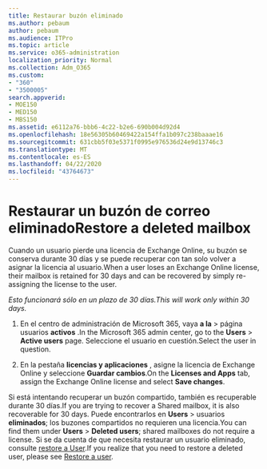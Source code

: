 ```yaml
---
title: Restaurar buzón eliminado
ms.author: pebaum
author: pebaum
ms.audience: ITPro
ms.topic: article
ms.service: o365-administration
localization_priority: Normal
ms.collection: Adm_O365
ms.custom:
- "360"
- "3500005"
search.appverid:
- MOE150
- MED150
- MBS150
ms.assetid: e6112a76-bbb6-4c22-b2e6-690b004d92d4
ms.openlocfilehash: 18e56305b60469422a154ffa1b097c238baaae16
ms.sourcegitcommit: 631cbb5f03e5371f0995e976536d24e9d13746c3
ms.translationtype: MT
ms.contentlocale: es-ES
ms.lasthandoff: 04/22/2020
ms.locfileid: "43764673"
---
```

# <a name="restore-a-deleted-mailbox"></a><span data-ttu-id="35d0a-102">Restaurar un buzón de correo eliminado</span><span class="sxs-lookup"><span data-stu-id="35d0a-102">Restore a deleted mailbox</span></span>

<span data-ttu-id="35d0a-103">Cuando un usuario pierde una licencia de Exchange Online, su buzón se conserva durante 30 días y se puede recuperar con tan solo volver a asignar la licencia al usuario.</span><span class="sxs-lookup"><span data-stu-id="35d0a-103">When a user loses an Exchange Online license, their mailbox is retained for 30 days and can be recovered by simply re-assigning the license to the user.</span></span>
  
 <span data-ttu-id="35d0a-104">*Esto funcionará sólo en un plazo de 30 días.*</span><span class="sxs-lookup"><span data-stu-id="35d0a-104">*This will work only within 30 days.*</span></span>  
  
1. <span data-ttu-id="35d0a-105">En el centro de administración de Microsoft 365, vaya **a la** \> página usuarios **activos** .</span><span class="sxs-lookup"><span data-stu-id="35d0a-105">In the Microsoft 365 admin center, go to the **Users** \> **Active users** page.</span></span> <span data-ttu-id="35d0a-106">Seleccione el usuario en cuestión.</span><span class="sxs-lookup"><span data-stu-id="35d0a-106">Select the user in question.</span></span>

2. <span data-ttu-id="35d0a-107">En la pestaña **licencias y aplicaciones** , asigne la licencia de Exchange Online y seleccione **Guardar cambios**.</span><span class="sxs-lookup"><span data-stu-id="35d0a-107">On the **Licenses and Apps** tab, assign the Exchange Online license and select **Save changes**.</span></span>

<span data-ttu-id="35d0a-108">Si está intentando recuperar un buzón compartido, también es recuperable durante 30 días.</span><span class="sxs-lookup"><span data-stu-id="35d0a-108">If you are trying to recover a Shared mailbox, it is also recoverable for 30 days.</span></span> <span data-ttu-id="35d0a-109">Puede encontrarlos en **Users** \> usuarios **eliminados**; los buzones compartidos no requieren una licencia.</span><span class="sxs-lookup"><span data-stu-id="35d0a-109">You can find them under **Users** \> **Deleted users**; shared mailboxes do not require a license.</span></span> <span data-ttu-id="35d0a-110">Si se da cuenta de que necesita restaurar un usuario eliminado, consulte [restore a User](https://docs.microsoft.com/office365/admin/add-users/restore-user).</span><span class="sxs-lookup"><span data-stu-id="35d0a-110">If you realize that you need to restore a deleted user, please see [Restore a user](https://docs.microsoft.com/office365/admin/add-users/restore-user).</span></span>
  